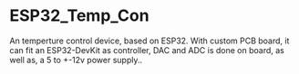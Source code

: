 # ESP32_Temp_Con
An temperture control device, based on ESP32. With custom PCB board, it can fit an ESP32-DevKit as controller, DAC and ADC is done on board, as well as, a 5 to +-12v power supply..
